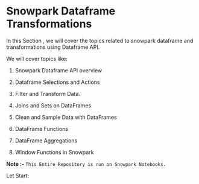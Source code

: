 # Snowpark Dataframe Transformations

In this Section , we will cover the topics related to snowpark dataframe and transformations using Dataframe API.

We will cover topics like:

1. Snowpark Dataframe API overview

2. Dataframe Selections and Actions

3. Filter and Transform Data.

4. Joins and Sets on DataFrames

5. Clean and Sample Data with DataFrames

6. DataFrame Functions

7. DataFrame Aggregations

8. Window Functions in Snowpark

**Note :-** `This Entire Repository is run on Snowpark Notebooks.`

Let Start: